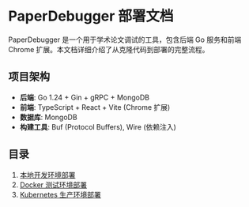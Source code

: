 # PaperDebugger 部署文档

PaperDebugger 是一个用于学术论文调试的工具，包含后端 Go 服务和前端 Chrome 扩展。本文档详细介绍了从克隆代码到部署的完整流程。

## 项目架构

- **后端**: Go 1.24 + Gin + gRPC + MongoDB
- **前端**: TypeScript + React + Vite (Chrome 扩展)
- **数据库**: MongoDB
- **构建工具**: Buf (Protocol Buffers), Wire (依赖注入)

## 目录

1. [本地开发环境部署](#1-本地开发环境部署)
2. [Docker 测试环境部署](#2-docker-测试环境部署)
3. [Kubernetes 生产环境部署](#3-kubernetes-生产环境部署)
